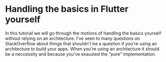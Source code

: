 # Handling the basics in Flutter yourself

In this tutorial we will go through the motions of handling the basics yourself without relying on an architecture. I've seen to many questions on StackOverflow about things that shouldn't be a question if you're using an architecture to build your apps. When you're using an architecture it should be a neccessity and because you've exausted the "pure" implementation.
